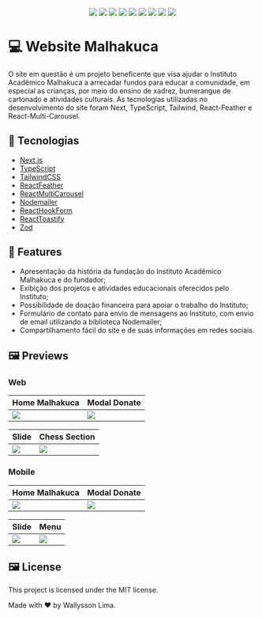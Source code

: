<p align="center">
  <img src="https://img.shields.io/badge/Next.js-000000?style=for-the-badge&logo=next-dot-js&logoColor=white" />
  <img src="https://img.shields.io/badge/TypeScript-007ACC?style=for-the-badge&logo=typescript&logoColor=white" />
  <img src="https://img.shields.io/badge/Tailwind_CSS-38B2AC?style=for-the-badge&logo=tailwind-css&logoColor=white" />
  <img src="https://img.shields.io/badge/React_Feather-2EBAC6?style=for-the-badge&logo=feather&logoColor=white" />
  <img src="https://img.shields.io/badge/React_Multi_Carousel-004455?style=for-the-badge&logo=react&logoColor=white" />
  <img src="https://img.shields.io/badge/Nodemailer-339933?style=for-the-badge&logo=nodemailer&logoColor=white" />
  <img src="https://img.shields.io/badge/React_Hook_Form-FF5722?style=for-the-badge&logo=react&logoColor=white" />
  <img src="https://img.shields.io/badge/React_Toastify-FFC107?style=for-the-badge&logo=react&logoColor=white" />
  <img src="https://img.shields.io/badge/Zod-DF4A16?style=for-the-badge&logo=typescript&logoColor=white" />
</p>

# 💻 Website Malhakuca

O site em questão é um projeto beneficente que visa ajudar o Instituto Acadêmico Malhakuca a arrecadar fundos para educar a comunidade, em especial as crianças, por meio do ensino de xadrez, bumerangue de cartonado e atividades culturais. As tecnologias utilizadas no desenvolvimento do site foram Next, TypeScript, Tailwind, React-Feather e React-Multi-Carousel.

## 🚀 Tecnologias

- [Next.js](https://nextjs.org/)
- [TypeScript](https://www.typescriptlang.org/)
- [TailwindCSS](https://tailwindcss.com/)
- [ReactFeather](https://github.com/feathericons/react-feather)
- [ReactMultiCarousel](https://github.com/YIZHUANG/react-multi-carousel)
- [Nodemailer](https://nodemailer.com/about/)
- [ReactHookForm](https://react-hook-form.com/)
- [ReactToastify](https://fkhadra.github.io/react-toastify/introduction/)
- [Zod](https://github.com/colinhacks/zod)

## 📑 Features

- Apresentação da história da fundação do Instituto Acadêmico Malhakuca e do fundador;
- Exibição dos projetos e atividades educacionais oferecidos pelo Instituto;
- Possibilidade de doação financeira para apoiar o trabalho do Instituto;
- Formulário de contato para envio de mensagens ao Instituto, com envio de email utilizando a biblioteca Nodemailer;
- Compartilhamento fácil do site e de suas informações em redes sociais.

## 🖼️ Previews

### Web

| Home Malhakuca                  | Modal Donate                     |
| ------------------------------- | -------------------------------- |
| <img src="/home-desktop.png" /> | <img src="/modal-desktop.png" /> |

| Slide                            | Chess Section                    |
| -------------------------------- | -------------------------------- |
| <img src="/slide-desktop.png" /> | <img src="/chess-desktop.png" /> |

### Mobile

| Home Malhakuca                 | Modal Donate                    |
| ------------------------------ | ------------------------------- |
| <img src="/home-mobile.png" /> | <img src="/modal-mobile.png" /> |

| Slide                           | Menu                           |
| ------------------------------- | ------------------------------ |
| <img src="/slide-mobile.png" /> | <img src="/menu-mobile.png" /> |

## 🖼️ License

This project is licensed under the MIT license.

Made with ♥ by Wallysson Lima.
